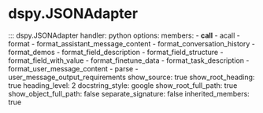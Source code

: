 # dspy.JSONAdapter

<!-- START_API_REF -->
::: dspy.JSONAdapter
    handler: python
    options:
        members:
            - __call__
            - acall
            - format
            - format_assistant_message_content
            - format_conversation_history
            - format_demos
            - format_field_description
            - format_field_structure
            - format_field_with_value
            - format_finetune_data
            - format_task_description
            - format_user_message_content
            - parse
            - user_message_output_requirements
        show_source: true
        show_root_heading: true
        heading_level: 2
        docstring_style: google
        show_root_full_path: true
        show_object_full_path: false
        separate_signature: false
        inherited_members: true
<!-- END_API_REF -->
